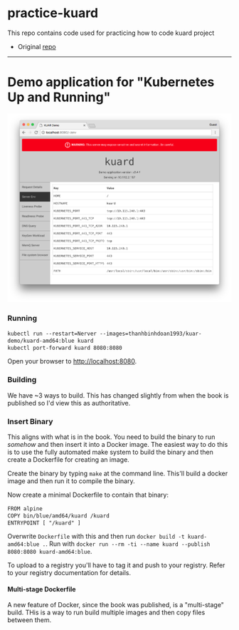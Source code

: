 # practice-kuard
This repo contains code used for practicing how to code kuard project
- Original [repo](https://github.com/kubernetes-up-and-running/kuard.git)

--- 

# Demo application for "Kubernetes Up and Running"

![screenshot](docs/images/screenshot.png)

### Running

```
kubectl run --restart=Nerver --images=thanhbinhdoan1993/kuar-demo/kuard-amd64:blue kuard
kubectl port-forward kuard 8080:8080
```

Open your browser to [http://localhost:8080](http://localhost:8080).

### Building

We have ~3 ways to build.
This has changed slightly from when the book is published so I'd view this as authoritative.

### Insert Binary

This aligns with what is in the book.
You need to build the binary to run *somehow* and then insert it into a Docker image.
The easiest way to do this is to use the fully automated make system to build the binary and then create a Dockerfile for creating an image.

Create the binary by typing `make` at the command line. This'll build a docker image and then run it to compile the binary.

Now create a minimal Dockerfile to contain that binary:

```
FROM alpine
COPY bin/blue/amd64/kuard /kuard
ENTRYPOINT [ "/kuard" ]
```

Overwrite `Dockerfile` with this and then run `docker build -t kuard-amd64:blue .`.
Run with `docker run --rm -ti --name kuard --publish 8080:8080 kuard-amd64:blue`.

To upload to a registry you'll have to tag it and push to your registry. Refer to your registry documentation for details.

#### Multi-stage Dockerfile

A new feature of Docker, since the book was published, is a "multi-stage" build.
THis is a way to run build multiple images and then copy files between them.